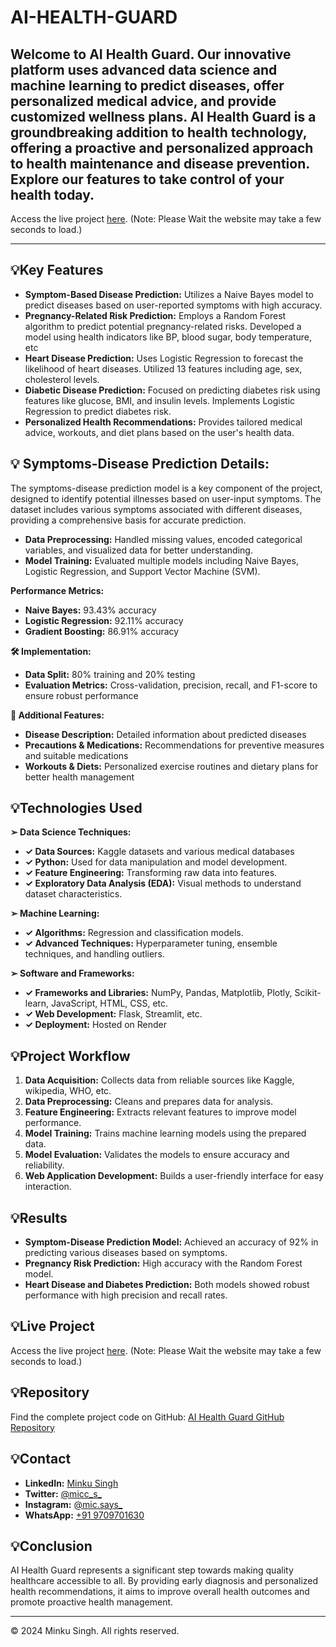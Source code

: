# AI-HEALTH-GUARD

## Welcome to AI Health Guard. Our innovative platform uses advanced data science and machine learning to predict diseases, offer personalized medical advice, and provide customized wellness plans. AI Health Guard is a groundbreaking addition to health technology, offering a proactive and personalized approach to health maintenance and disease prevention. Explore our features to take control of your health today.

Access the live project [here](https://ai-health-guard-main.onrender.com). (Note: Please Wait the website may take a few seconds to load.)

---

## 💡Key Features
- **Symptom-Based Disease Prediction:** Utilizes a Naive Bayes model to predict diseases based on user-reported symptoms with high accuracy.
- **Pregnancy-Related Risk Prediction:** Employs a Random Forest algorithm to predict potential pregnancy-related risks. Developed a model using health indicators like BP, blood sugar, body temperature, etc
- **Heart Disease Prediction:** Uses Logistic Regression to forecast the likelihood of heart diseases. Utilized 13 features including age, sex, cholesterol levels.
- **Diabetic Disease Prediction:** Focused on predicting diabetes risk using features like glucose, BMI, and insulin levels. Implements Logistic Regression to predict diabetes risk.
- **Personalized Health Recommendations:** Provides tailored medical advice, workouts, and diet plans based on the user's health data.

## 💡 Symptoms-Disease Prediction Details:
The symptoms-disease prediction model is a key component of the project, designed to identify potential illnesses based on user-input symptoms. The dataset includes various symptoms associated with different diseases, providing a comprehensive basis for accurate prediction.

- **Data Preprocessing:** Handled missing values, encoded categorical variables, and visualized data for better understanding.
- **Model Training:** Evaluated multiple models including Naive Bayes, Logistic Regression, and Support Vector Machine (SVM).
  
**Performance Metrics:**
- **Naive Bayes:** 93.43% accuracy
- **Logistic Regression:** 92.11% accuracy
- **Gradient Boosting:** 86.91% accuracy

  
**🛠 Implementation:**
- **Data Split:** 80% training and 20% testing
- **Evaluation Metrics:** Cross-validation, precision, recall, and F1-score to ensure robust performance
  
**🔧 Additional Features:**
- **Disease Description:** Detailed information about predicted diseases
- **Precautions & Medications:** Recommendations for preventive measures and suitable medications
- **Workouts & Diets:** Personalized exercise routines and dietary plans for better health management

## 💡Technologies Used
**➢ Data Science Techniques:** 
- **✓ Data Sources:** Kaggle datasets and various medical databases
- **✓ Python:** Used for data manipulation and model development.
- **✓ Feature Engineering:** Transforming raw data into features.
- **✓ Exploratory Data Analysis (EDA):** Visual methods to understand dataset characteristics.
  
**➢ Machine Learning:** 
- **✓ Algorithms:** Regression and classification models.
- **✓ Advanced Techniques:** Hyperparameter tuning, ensemble techniques, and handling outliers. 

**➢ Software and Frameworks:** 
- **✓ Frameworks and Libraries:** NumPy, Pandas, Matplotlib, Plotly, Scikit-learn, JavaScript, HTML, CSS, etc.
- **✓ Web Development:** Flask, Streamlit, etc.
- **✓ Deployment:** Hosted on Render 

## 💡Project Workflow
1. **Data Acquisition:** Collects data from reliable sources like Kaggle, wikipedia, WHO, etc.
2. **Data Preprocessing:** Cleans and prepares data for analysis.
3. **Feature Engineering:** Extracts relevant features to improve model performance.
4. **Model Training:** Trains machine learning models using the prepared data.
5. **Model Evaluation:** Validates the models to ensure accuracy and reliability.
6. **Web Application Development:** Builds a user-friendly interface for easy interaction.

## 💡Results
- **Symptom-Disease Prediction Model:** Achieved an accuracy of 92% in predicting various diseases based on symptoms.
- **Pregnancy Risk Prediction:** High accuracy with the Random Forest model.
- **Heart Disease and Diabetes Prediction:** Both models showed robust performance with high precision and recall rates.

## 💡Live Project
Access the live project [here](https://ai-health-guard-main.onrender.com). (Note: Please Wait the website may take a few seconds to load.)

## 💡Repository
Find the complete project code on GitHub: [AI Health Guard GitHub Repository](https://github.com/minku121/ai-health-guard)

## 💡Contact
- **LinkedIn:** [Minku Singh](https://www.linkedin.com/in/minku-singh-993931276/)
- **Twitter:** [@micc_s_](https://x.com/micc_s_)
- **Instagram:** [@mic.says_](https://www.instagram.com/mic.says_)
- **WhatsApp:** [+91 9709701630](https://wa.me/919709701630)

## 💡Conclusion
AI Health Guard represents a significant step towards making quality healthcare accessible to all. By providing early diagnosis and personalized health recommendations, it aims to improve overall health outcomes and promote proactive health management.

---

© 2024 Minku Singh. All rights reserved.
